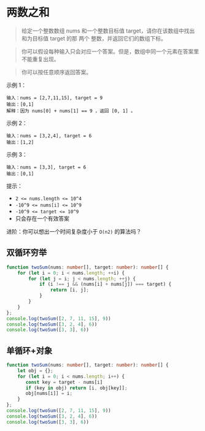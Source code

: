 # 两数之和

> 给定一个整数数组 nums 和一个整数目标值 target，请你在该数组中找出 和为目标值 target 的那 两个 整数，并返回它们的数组下标。

> 你可以假设每种输入只会对应一个答案。但是，数组中同一个元素在答案里不能重复出现。

> 你可以按任意顺序返回答案。

示例 1：

```
输入：nums = [2,7,11,15], target = 9
输出：[0,1]
解释：因为 nums[0] + nums[1] == 9 ，返回 [0, 1] 。
```

示例 2：

```
输入：nums = [3,2,4], target = 6
输出：[1,2]
```

示例 3：

```
输入：nums = [3,3], target = 6
输出：[0,1]
```

提示：

- `2 <= nums.length <= 10^4`
- `-10^9 <= nums[i] <= 10^9`
- `-10^9 <= target <= 10^9`
- 只会存在一个有效答案

进阶：你可以想出一个时间复杂度小于 `O(n2)` 的算法吗？

## 双循环穷举

```TypeScript
function twoSum(nums: number[], target: number): number[] {
    for (let i = 0; i < nums.length; ++i) {
        for (let j = i; j < nums.length; ++j) {
            if (i !== j && (nums[i] + nums[j]) === target) {
                return [i, j];
            }
        }
    }
};
console.log(twoSum([2, 7, 11, 15], 9))
console.log(twoSum([3, 2, 4], 6))
console.log(twoSum([3, 3], 6))
```

## 单循环+对象

```TypeScript
function twoSum(nums: number[], target: number): number[] {
    let obj = {};
    for (let i = 0; i < nums.length; i++) {
       const key = target - nums[i]
       if (key in obj) return [i, obj[key]];
       obj[nums[i]] = i;
    }
};
console.log(twoSum([2, 7, 11, 15], 9))
console.log(twoSum([3, 2, 4], 6))
console.log(twoSum([3, 3], 6))
```
